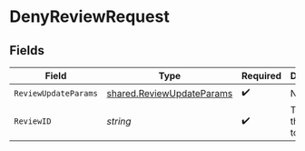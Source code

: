 # DenyReviewRequest


## Fields

| Field                                                                  | Type                                                                   | Required                                                               | Description                                                            |
| ---------------------------------------------------------------------- | ---------------------------------------------------------------------- | ---------------------------------------------------------------------- | ---------------------------------------------------------------------- |
| `ReviewUpdateParams`                                                   | [shared.ReviewUpdateParams](../../models/shared/reviewupdateparams.md) | :heavy_check_mark:                                                     | N/A                                                                    |
| `ReviewID`                                                             | *string*                                                               | :heavy_check_mark:                                                     | The ID of the review to deny                                           |